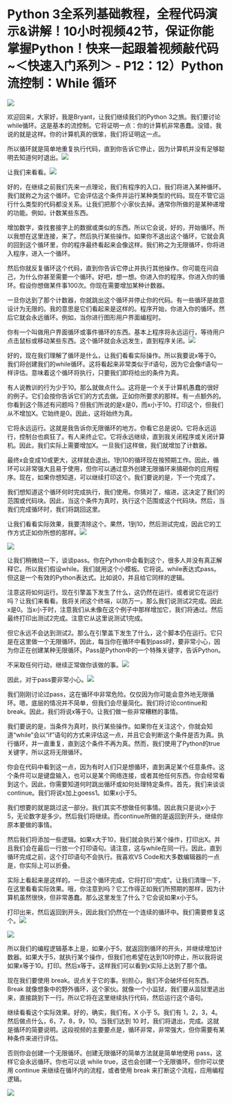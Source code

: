 # Python 3全系列基础教程，全程代码演示&讲解！10小时视频42节，保证你能掌握Python！快来一起跟着视频敲代码~＜快速入门系列＞ - P12：12）Python流控制：While 循环 

![](img/84eadd930b0b3e75c98ca900a0885b35_0.png)

欢迎回来，大家好，我是Bryant，让我们继续我们的Python 3之旅。我们要讨论while循环。这是基本的流控制。它将证明一点：你的计算机非常愚蠢。没错，我说的就是这样。你的计算机真的很笨，我们将证明这一点。

所以循环就是简单地重复执行代码，直到你告诉它停止，因为计算机并没有足够聪明去知道何时退出。![](img/84eadd930b0b3e75c98ca900a0885b35_2.png)

让我们来看看。![](img/84eadd930b0b3e75c98ca900a0885b35_4.png)

好的，在继续之前我们先来一点理论，我们有程序的入口，我们将进入某种循环。我们就称之为这个循环。它会评估这个条件并运行某种类型的代码。现在不管它运行什么类型的代码都没关系。让我们把那个小家伙去掉。通常你所做的是某种递增的功能。例如，计数某些东西。

增加数字，查找套接字上的数据或类似的东西。所以它会说，好的，开始循环。所以我想在这里连接，来了。然后执行某些操作。如果你不退出这个循环，它就会真的回到这个循环里，你的程序最终看起来会像这样。我们称之为无限循环，你将进入程序，进入一个循环。

然后你就反复循环这个代码，直到你告诉它停止并执行其他操作。你可能在问自己，为什么你甚至需要一个循环。好吧，想一想。你进入你的程序。你进入你的循环。假设你想做某件事100次。你现在需要增加某种计数器。

一旦你达到了那个计数器，你就跳出这个循环并停止你的代码。有一些循环是故意设计为无限的。我的意思是它们看起来是这样的。程序开始，你进入你的循环。然后它就会永远循环。例如，当你进行图形用户界面编程时。

你有一个叫做用户界面循环或事件循环的东西。基本上程序将永远运行，等待用户点击鼠标或移动某些东西。这个循环就会永远发生，直到程序关闭。![](img/84eadd930b0b3e75c98ca900a0885b35_6.png)

好的，现在我们理解了循环是什么，让我们看看实际操作。所以我要说x等于0。我们将创建我们的while循环。这将看起来非常类似于if语句，因为它会像if语句一样评估。意味着这个循环将执行，只要我们即将给出的条件为真。

有人说教训的行为少于10。那么就做点什么。这将是一个关于计算机愚蠢的很好的例子。它们会按你告诉它们的方式去做。正如你所要求的那样。有一点额外的。你看到这个陈述有问题吗？但我们所说的是x是0，而x小于10。打印这个，但我们从不增加X。它始终是0。因此，这将始终为真。

它将永远运行。这就是我告诉你无限循环的地方。你看它总是说0。它将永远运行，控制台也疯狂了。有人来终止它。它将永远继续，直到我关闭程序或关闭计算机。因此，我们实际上需要增加X。一旦我们这样做，我们就增加了计数器。

最终x会变成10或更大，这样就会退出。1到10的循环现在按预期工作。因此，循环可以非常强大且易于使用，但你可以通过意外创建无限循环来搞砸你的应用程序。现在，如果你想知道，可以继续打印这个。我们要说的是，下一个完成了。

我们想知道这个循环何时完成执行，我们使用。你猜对了，缩进，这决定了我们的范围或代码块。因此，当这个条件为真时，执行这个范围或这个代码块。然后，当我们完成循环时，我们将跳回这里。

让我们看看实际效果，我要清除这个。果然，1到10，然后测试完成，因此它的工作方式正如你所想的那样。![](img/84eadd930b0b3e75c98ca900a0885b35_8.png)

![](img/84eadd930b0b3e75c98ca900a0885b35_9.png)

让我们稍微绕一下，谈谈pass。你在Python中会看到这个，很多人并没有真正解释它。所以我们假设while。我们就用这个小模板。它将说。while表达式pass。但这是一个有效的Python表达式。比如说0，并且给它同样的逻辑。

注意这将如何运行。现在引擎盖下发生了什么，这仍然在运行。或者说它在运行吗？让我们来看看。我将关闭这个终端，以防万一。那么我们说测试2完成。因此x是0。当x小于时，注意我们从未像在这个例子中那样增加它，我们将通过。然后最终打印出测试2完成。注意它从这里说测试1完成。

但它永远不会达到测试2。那么在引擎盖下发生了什么，这个脚本仍在运行。它只是在这里做一个无限循环。因此，每当你在循环中看到pass时，要非常小心，因为你正在创建某种无限循环。Pass是Python中的一个特殊关键字，告诉Python。

不采取任何行动，继续正常做你该做的事。![](img/84eadd930b0b3e75c98ca900a0885b35_11.png)

因此，对于pass要非常小心。![](img/84eadd930b0b3e75c98ca900a0885b35_13.png)

我们刚刚讨论过pass，这在循环中非常危险。仅仅因为你可能会意外地无限循环。嗯，底层的情况并不简单，但我们会尽量简化。我们将讨论continue和break。因此，我们将说x等于0。让我们做一些非常糟糕的事情。

我们要说的是，当条件为真时，执行某些操作。如果你在关注这个，你就会知道“while”会以“if”语句的方式来评估这一点，并且它会判断这个条件是否为真。执行循环，并一直重复，直到这个条件不再为真。然而，我们使用了Python的true关键字，所以这将无限循环。

你会在代码中看到这一点，因为有时人们只是想循环，直到满足某个任意条件。这个条件可以是键盘输入，也可以是某个网络连接，或者其他任何东西。你会经常看到这个。因此，你需要知道何时跳出循环或如何处理特定条件。首先，我们来谈谈continue。我们将说x加上goess1。如果x小于5。

我们想要的就是跳过这一部分。我们其实不想做任何事情。因此我只是说x小于5，无论数字是多少。然后我们将继续。而continue所做的是返回到开头，继续你原本要做的事情。

然后我们将添加一些逻辑。如果x大于10，我们就会执行某个操作，打印出X。并且我们会在最后一行放一个打印语句。请注意，这与while在同一行。因此，直到循环完成之前，这个打印语句不会执行。我喜欢VS Code和大多数编辑器的一点是，你实际上可以折叠。

实际上看起来是这样的。一旦这个循环完成，它将打印“完成”。让我们清理一下，在这里看看实际效果。哦，你注意到吗？它工作得正如我们所预期的那样，因为计算机虽然很快，但非常愚蠢。那么这里发生了什么？它会说如果x小于5。

打印出来，然后返回到开头，因此我们仍然在一个连续的循环中。我们需要修复这个。![](img/84eadd930b0b3e75c98ca900a0885b35_15.png)

![](img/84eadd930b0b3e75c98ca900a0885b35_16.png)

所以我们的编程逻辑基本上是，如果小于5，就返回到循环的开头，并继续增加计数器。如果大于5，就执行某个操作，但我们也希望在达到10时停止，所以我将说如果x等于10。打印。然后x等于。这样我们可以看到x实际上达到了那个值。

现在我们要使用 break。说点关于它的事。别担心，我们不会破坏任何东西。Break 就像想象中的野外循环，这个家伙。就像一个小监狱，我们要从监狱里逃出来，直接跳到下一行。所以它将在这里继续执行代码，然后运行这个语句。

继续看看这个实际效果。好的，确实，我们有。X 小于 5。我们有 1，2，3，4。然后做点什么，6，7，8，9，10。当我们达到 10 时，我们将退出，完成。这就是循环的简要说明。这段视频的主要要点是，循环非常，非常强大，但你需要有某种条件来进行评估。

否则你会创建一个无限循环。创建无限循环的简单方法就是简单地使用 pass，这样它会永远循环。你也可以说 while true，这也会创建一个无限循环。但你可以使用 continue 来继续在循环内的流程，或者使用 break 来打断这个流程，应用编程逻辑。

![](img/84eadd930b0b3e75c98ca900a0885b35_18.png)
